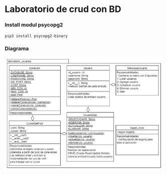 
# Laboratorio de crud con BD
### Install modul psycopg2
`pip3 install psycopg2-binary`

### Diagrama
![laboratorio_usuarios.png](laboratorio_usuarios.png)